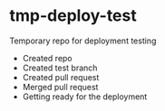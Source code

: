 # tmp-deploy-test
Temporary repo for deployment testing

* Created repo
* Created test branch
* Created pull request
* Merged pull request
* Getting ready for the deployment

